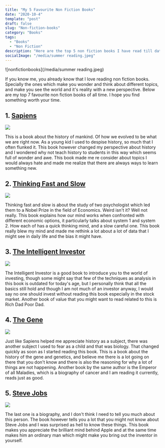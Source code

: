 ```yaml
---
title: "My 5 Favourite Non Fiction Books"
date: "2020-10-4"
template: "post"
draft: false
slug: "Non-fiction-books"
category: "Books"
tags:
  - "Books"
  - "Non Fiction"
description: "Here are the top 5 non fiction books I have read till date"
socialImage: "/media/summer reading.jpeg"
---
```


![nonfictionbooks](/media/summer reading.jpeg)

If you know me, you already know that I love reading non fiction books. Specially the ones which make you wonder and think about different topics, and make you see the world and it's reality with a new perspective. Below are my top 7 favourite non fiction books of all time. I hope you find something worth your time.

## 1. [Sapiens](https://amzn.to/3jGEeiF)

<a target="_blank"  href="https://www.amazon.in/gp/product/0099590085/ref=as_li_tl?ie=UTF8&camp=3638&creative=24630&creativeASIN=0099590085&linkCode=as2&tag=taruntk20-21&linkId=bb27e2243c598c5d4317f4fcc6659b24"><img border="0" src="//ws-in.amazon-adsystem.com/widgets/q?_encoding=UTF8&MarketPlace=IN&ASIN=0099590085&ServiceVersion=20070822&ID=AsinImage&WS=1&Format=_SL250_&tag=taruntk20-21" ></a><img src="//ir-in.amazon-adsystem.com/e/ir?t=taruntk20-21&l=am2&o=31&a=0099590085" width="1" height="1" border="0" alt="" style="border:none !important; margin:0px !important;" />

This is a book about the history of mankind. Of how we evolved to be what we are right now. As a young kid I used to despise history, so much that I often flunked it. This book however changed my perspective about history and I wondered why not teach history to students in this way which seems full of wonder and awe. This book made me re consider about topics I would always hate and made me realize that there are always ways to learn something new.

## 2. [Thinking Fast and Slow](https://amzn.to/36vsT0Q)

<a target="_blank"  href="https://www.amazon.in/gp/product/0141033576/ref=as_li_tl?ie=UTF8&camp=3638&creative=24630&creativeASIN=0141033576&linkCode=as2&tag=taruntk20-21&linkId=ee920ed502c4bb44df3dfa8efb3cabe3"><img border="0" src="//ws-in.amazon-adsystem.com/widgets/q?_encoding=UTF8&MarketPlace=IN&ASIN=0141033576&ServiceVersion=20070822&ID=AsinImage&WS=1&Format=_SL250_&tag=taruntk20-21" ></a><img src="//ir-in.amazon-adsystem.com/e/ir?t=taruntk20-21&l=am2&o=31&a=0141033576" width="1" height="1" border="0" alt="" style="border:none !important; margin:0px !important;" />

Thinking fast and slow is about the study of two psychologist which led them to a Nobel Prize in the field of Economics. Weird isn't it? Well not really. This book explains how our mind works when confronted with different economic options, it particularly talks about system 1 and system 2. How each of has a quick thinking mind, and a slow careful one. This book really blew my mind and made me rethink a lot about a lot of data that I might see in daily life and the bias it might have.

## 3. [The Intelligent Investor](https://amzn.to/36t0Tee)

<a target="_blank"  href="https://www.amazon.in/gp/product/B00V17D4YA/ref=as_li_tl?ie=UTF8&camp=3638&creative=24630&creativeASIN=B00V17D4YA&linkCode=as2&tag=taruntk20-21&linkId=55816d6e77c3ec0f89ed13682b320636"><img border="0" src="//ws-in.amazon-adsystem.com/widgets/q?_encoding=UTF8&MarketPlace=IN&ASIN=B00V17D4YA&ServiceVersion=20070822&ID=AsinImage&WS=1&Format=_SL250_&tag=taruntk20-21" ></a><img src="//ir-in.amazon-adsystem.com/e/ir?t=taruntk20-21&l=am2&o=31&a=B00V17D4YA" width="1" height="1" border="0" alt="" style="border:none !important; margin:0px !important;" />

The Intelligent Investor is a good book to introduce you to the world of investing, though some might say that few of the techniques as analysis in this book is outdated for today's age, but I personally think that all the basics still hold and though I am not much of an investor anyway, I would say no one should invest without reading this book especially in the stock market. Another book of value that you might want to read related to this is Rich Dad Poor Dad.

## 4. [The Gene](https://amzn.to/3itkg9F)

<a target="_blank"  href="https://www.amazon.in/gp/product/0143422162/ref=as_li_tl?ie=UTF8&camp=3638&creative=24630&creativeASIN=0143422162&linkCode=as2&tag=taruntk20-21&linkId=b7d2e9d0b49f7a680b6a7c4ff7924ddc"><img border="0" src="//ws-in.amazon-adsystem.com/widgets/q?_encoding=UTF8&MarketPlace=IN&ASIN=0143422162&ServiceVersion=20070822&ID=AsinImage&WS=1&Format=_SL250_&tag=taruntk20-21" ></a><img src="//ir-in.amazon-adsystem.com/e/ir?t=taruntk20-21&l=am2&o=31&a=0143422162" width="1" height="1" border="0" alt="" style="border:none !important; margin:0px !important;" />

Just like Sapiens helped me appreciate history as a subject, there was another subject I used to fear as a child and that was biology. That changed quickly as soon as I started reading this book. This is a book about the history of the gene and genetics, and believe me there is a lot going on there that you don't know and there is also the reasoning for why a lot of things are not happening. Another book by the same author is the Emperor of all Maladies, which is a biography of cancer and I am reading it currently, reads just as good.

## 5. [Steve Jobs](https://amzn.to/3nexdYe)

<a target="_blank"  href="https://www.amazon.in/gp/product/034914043X/ref=as_li_tl?ie=UTF8&camp=3638&creative=24630&creativeASIN=034914043X&linkCode=as2&tag=taruntk20-21&linkId=3aba454c81e44a65ff4bc80f9b6bccaf"><img border="0" src="//ws-in.amazon-adsystem.com/widgets/q?_encoding=UTF8&MarketPlace=IN&ASIN=034914043X&ServiceVersion=20070822&ID=AsinImage&WS=1&Format=_SL250_&tag=taruntk20-21" ></a><img src="//ir-in.amazon-adsystem.com/e/ir?t=taruntk20-21&l=am2&o=31&a=034914043X" width="1" height="1" border="0" alt="" style="border:none !important; margin:0px !important;" />

The last one is a biography, and I don't think I need to tell you much about this person. The book however tells you a lot that you might not know about Steve Jobs and I was surprised as hell to know these things. This book makes you appreciate the brilliant mind behind Apple and at the same time makes him an ordinary man which might make you bring out the inventor in yourself.
